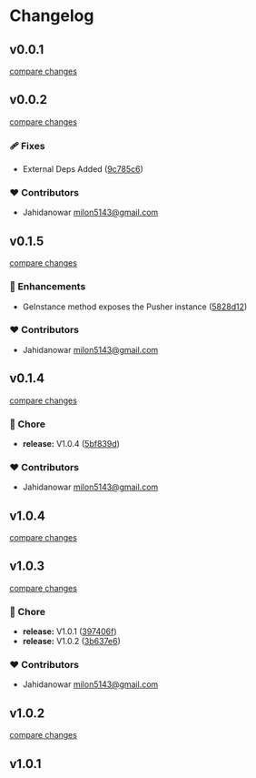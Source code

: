 # Changelog


## v0.0.1

[compare changes](https://github.com/jahidanowar/nuxt-pusher/compare/v0.0.2...v0.0.1)

## v0.0.2

[compare changes](https://github.com/jahidanowar/nuxt-pusher/compare/v0.1.5...v0.0.2)


### 🩹 Fixes

  - External Deps Added ([9c785c6](https://github.com/jahidanowar/nuxt-pusher/commit/9c785c6))

### ❤️  Contributors

- Jahidanowar <milon5143@gmail.com>

## v0.1.5

[compare changes](https://github.com/jahidanowar/nuxt-pusher/compare/v0.1.4...v0.1.5)


### 🚀 Enhancements

  - GeInstance method exposes the Pusher instance ([5828d12](https://github.com/jahidanowar/nuxt-pusher/commit/5828d12))

### ❤️  Contributors

- Jahidanowar <milon5143@gmail.com>

## v0.1.4

[compare changes](https://github.com/jahidanowar/nuxt-pusher/compare/v1.0.4...v0.1.4)


### 🏡 Chore

  - **release:** V1.0.4 ([5bf839d](https://github.com/jahidanowar/nuxt-pusher/commit/5bf839d))

### ❤️  Contributors

- Jahidanowar <milon5143@gmail.com>

## v1.0.4

[compare changes](https://github.com/jahidanowar/nuxt-pusher/compare/v1.0.3...v1.0.4)

## v1.0.3

[compare changes](https://github.com/jahidanowar/nuxt-pusher/compare/v1.0.1...v1.0.3)


### 🏡 Chore

  - **release:** V1.0.1 ([397406f](https://github.com/jahidanowar/nuxt-pusher/commit/397406f))
  - **release:** V1.0.2 ([3b637e6](https://github.com/jahidanowar/nuxt-pusher/commit/3b637e6))

### ❤️  Contributors

- Jahidanowar <milon5143@gmail.com>

## v1.0.2

[compare changes](https://github.com/jahidanowar/nuxt-pusher/compare/v1.0.1...v1.0.2)

## v1.0.1

